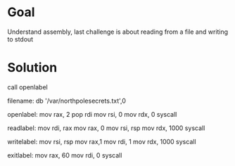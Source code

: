 # Goal

Understand assembly, last challenge is about reading from a file and writing to stdout 

# Solution 

call openlabel

filename:
db '/var/northpolesecrets.txt',0

openlabel:
mov rax, 2
pop rdi
mov rsi, 0
mov rdx, 0 
syscall

readlabel:
mov rdi, rax
mov rax, 0 
mov rsi, rsp
mov rdx, 1000
syscall

writelabel:
mov rsi, rsp
mov rax,1
mov rdi, 1
mov rdx, 1000
syscall

exitlabel:
mov rax, 60
mov rdi, 0
syscall


